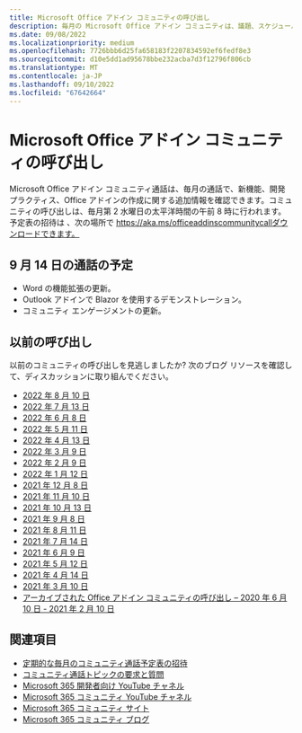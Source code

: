 ```yaml
---
title: Microsoft Office アドイン コミュニティの呼び出し
description: 毎月の Microsoft Office アドイン コミュニティは、議題、スケジュール、リソースを呼び出します。
ms.date: 09/08/2022
ms.localizationpriority: medium
ms.openlocfilehash: 7726bbb6d25fa658183f2207834592ef6fedf8e3
ms.sourcegitcommit: d10e5dd1ad95678bbe232acba7d3f12796f806cb
ms.translationtype: MT
ms.contentlocale: ja-JP
ms.lasthandoff: 09/10/2022
ms.locfileid: "67642664"
---
```

# <a name="microsoft-office-add-ins-community-call"></a>Microsoft Office アドイン コミュニティの呼び出し

Microsoft Office アドイン コミュニティ通話は、毎月の通話で、新機能、開発プラクティス、Office アドインの作成に関する追加情報を確認できます。コミュニティの呼び出しは、毎月第 2 水曜日の太平洋時間の午前 8 時に行われます。 予定表の招待は 、次の場所で https://aka.ms/officeaddinscommunitycallダウンロードできます。

## <a name="agenda-for-september-14th-call"></a>9 月 14 日の通話の予定

- Word の機能拡張の更新。
- Outlook アドインで Blazor を使用するデモンストレーション。
- コミュニティ エンゲージメントの更新。

## <a name="previous-calls"></a>以前の呼び出し

以前のコミュニティの呼び出しを見逃しましたか? 次のブログ リソースを確認して、ディスカッションに取り組んでください。

- [2022 年 8 月 10 日](https://pnp.github.io/blog/office-add-ins-community-call/2022-08-10/)
- [2022 年 7 月 13 日](https://pnp.github.io/blog/office-add-ins-community-call/2022-07-13/)
- [2022 年 6 月 8 日](https://pnp.github.io/blog/office-add-ins-community-call/2022-06-08/)
- [2022 年 5 月 11 日](https://pnp.github.io/blog/office-add-ins-community-call/2022-05-11/)
- [2022 年 4 月 13 日](https://pnp.github.io/blog/office-add-ins-community-call/2022-04-13/)
- [2022 年 3 月 9 日](https://pnp.github.io/blog/office-add-ins-community-call/office-add-ins-community-call-march-9-2022/)
- [2022 年 2 月 9 日](https://pnp.github.io/blog/office-add-ins-community-call/office-add-ins-community-call-february-9-2022/)
- [2022 年 1 月 12 日](https://pnp.github.io/blog/office-add-ins-community-call/office-add-ins-community-call-january-12-2022/)
- [2021 年 12 月 8 日](https://pnp.github.io/blog/office-add-ins-community-call/office-add-ins-community-call-december-8-2021/)
- [2021 年 11 月 10 日](https://pnp.github.io/blog/office-add-ins-community-call/office-add-ins-community-call-november-10-2021/)
- [2021 年 10 月 13 日](https://pnp.github.io/blog/office-add-ins-community-call/office-add-ins-community-call-october-13-2021/)
- [2021 年 9 月 8 日](https://pnp.github.io/blog/office-add-ins-community-call/office-add-ins-community-call-september-8-2021/)
- [2021 年 8 月 11 日](https://pnp.github.io/blog/office-add-ins-community-call/office-add-ins-community-call-august-2021/)
- [2021 年 7 月 14 日](https://pnp.github.io/blog/office-add-ins-community-call/office-add-ins-community-call-july-2021/)
- [2021 年 6 月 9 日](https://pnp.github.io/blog/office-add-ins-community-call/office-add-ins-community-call-june-2021/)
- [2021 年 5 月 12 日](https://pnp.github.io/blog/office-add-ins-community-call/office-add-ins-community-call-may-2021/)
- [2021 年 4 月 14 日](https://pnp.github.io/blog/office-add-ins-community-call/office-add-ins-community-call-april-14-2021/)
- [2021 年 3 月 10 日](https://pnp.github.io/blog/office-add-ins-community-call/office-add-ins-community-call-march-10-2021/)
- [アーカイブされた Office アドイン コミュニティの呼び出し – 2020 年 6 月 10 日 - 2021 年 2 月 10 日](https://cdn.graph.office.net/prod/office/Office-Add-ins-Community-Call-Archive.pdf)

## <a name="see-also"></a>関連項目

- [定期的な毎月のコミュニティ通話予定表の招待](https://aka.ms/officeaddinscommunitycall)
- [コミュニティ通話トピックの要求と質問](https://aka.ms/officeaddinsform)
- [Microsoft 365 開発者向け YouTube チャネル](https://aka.ms/m365devyoutube)
- [Microsoft 365 コミュニティ YouTube チャネル](https://aka.ms/m365pnp/videos)
- [Microsoft 365 コミュニティ サイト](https://aka.ms/m365pnp/community)
- [Microsoft 365 コミュニティ ブログ](https://aka.ms/m365pnp/community/blog)
